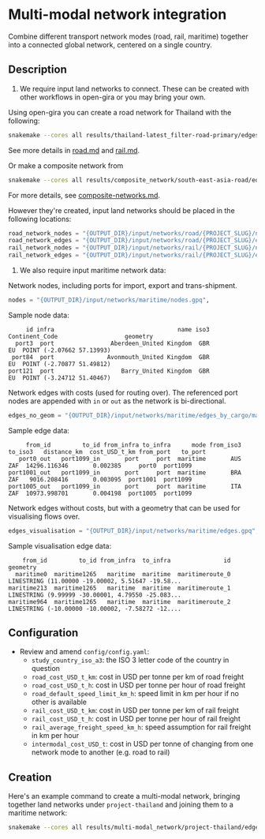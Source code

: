 # Multi-modal network integration

Combine different transport network modes (road, rail, maritime) together into a
connected global network, centered on a single country.

## Description

1. We require input land networks to connect. These can be created with other workflows in open-gira or you may bring your own.

Using open-gira you can create a road network for Thailand with the following:
```bash
snakemake --cores all results/thailand-latest_filter-road-primary/edges.gpq
```
See more details in [road.md](./road.md) and [rail.md](./rail.md).

Or make a composite network from
```bash
snakemake --cores all results/composite_network/south-east-asia-road/edges.gpq
```
For more details, see [composite-networks.md](./composite-networks.md).

However they're created, input land networks should be placed in the following locations:
```python
road_network_nodes = "{OUTPUT_DIR}/input/networks/road/{PROJECT_SLUG}/nodes.gpq",
road_network_edges = "{OUTPUT_DIR}/input/networks/road/{PROJECT_SLUG}/edges.gpq",
rail_network_nodes = "{OUTPUT_DIR}/input/networks/rail/{PROJECT_SLUG}/nodes.gpq",
rail_network_edges = "{OUTPUT_DIR}/input/networks/rail/{PROJECT_SLUG}/edges.gpq",
```

1. We also require input maritime network data:

Network nodes, including ports for import, export and trans-shipment.
```python
nodes = "{OUTPUT_DIR}/input/networks/maritime/nodes.gpq",
```
Sample node data:
```
     id infra                                   name iso3 Continent_Code                   geometry
  port3  port                Aberdeen_United Kingdom  GBR             EU  POINT (-2.07662 57.13993)
 port84  port               Avonmouth_United Kingdom  GBR             EU  POINT (-2.70877 51.49812)
port121  port                   Barry_United Kingdom  GBR             EU  POINT (-3.24712 51.40467)
```

Network edges with costs (used for routing over). The referenced port nodes are
appended with `in` or `out` as the network is bi-directional.
```python
edges_no_geom = "{OUTPUT_DIR}/input/networks/maritime/edges_by_cargo/maritime_base_network_general_cargo.pq",
```
Sample edge data:
```
     from_id         to_id from_infra to_infra      mode from_iso3 to_iso3   distance_km  cost_USD_t_km from_port   to_port
   port0_out   port1099_in       port     port  maritime       AUS     ZAF  14296.116346       0.002385     port0  port1099
port1001_out   port1099_in       port     port  maritime       BRA     ZAF   9016.208416       0.003095  port1001  port1099
port1005_out   port1099_in       port     port  maritime       ITA     ZAF  10973.998701       0.004198  port1005  port1099
```

Network edges without costs, but with a geometry that can be used for visualising flows over.
```python
edges_visualisation = "{OUTPUT_DIR}/input/networks/maritime/edges.gpq",
```
Sample visualisation edge data:
```
    from_id         to_id from_infra  to_infra               id                                           geometry
  maritime0  maritime1265   maritime  maritime  maritimeroute_0  LINESTRING (11.00000 -19.00002, 5.51647 -19.58...
maritime213  maritime1265   maritime  maritime  maritimeroute_1  LINESTRING (9.99999 -30.00001, 4.79550 -25.083...
maritime964  maritime1265   maritime  maritime  maritimeroute_2  LINESTRING (-10.00000 -10.00002, -7.58272 -12....
```

## Configuration

- Review and amend `config/config.yaml`:
  - `study_country_iso_a3`: the ISO 3 letter code of the country in question
  - `road_cost_USD_t_km`: cost in USD per tonne per km of road freight
  - `road_cost_USD_t_h`: cost in USD per tonne per hour of road freight
  - `road_default_speed_limit_km_h`: speed limit in km per hour if no other is available
  - `rail_cost_USD_t_km`: cost in USD per tonne per km of rail freight
  - `rail_cost_USD_t_h`: cost in USD per tonne per hour of rail freight
  - `rail_average_freight_speed_km_h`: speed assumption for rail freight in km per hour
  - `intermodal_cost_USD_t`: cost in USD per tonne of changing from one network mode to another (e.g. road to rail)

## Creation

Here's an example command to create a multi-modal network, bringing together land networks under `project-thailand` and joining them to a maritime network:
```bash
snakemake --cores all results/multi-modal_network/project-thailand/edges.gpq
```